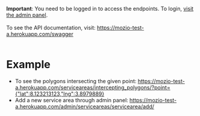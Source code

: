<b>Important</b>: You need to be logged in to access the endpoints. To login, [visit the admin panel](https://mozio-test-a.herokuapp.com/admin). \
<br>
To see the API documentation, visit: https://mozio-test-a.herokuapp.com/swagger \
<br>
# Example
* To see the polygons intersecting the given point: https://mozio-test-a.herokuapp.com/serviceareas/intercepting_polygons/?point={"lat":8.123213123,"lng":3.8979889}
* Add a new service area through admin panel: https://mozio-test-a.herokuapp.com/admin/serviceareas/servicearea/add/